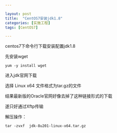 ```yaml
---

layout: post
title:  "CentOS7安装jdk1.8"
categories: [实施工程]
tags: [CentOS7]

---
```


centos7下命令行下载安装配置jdk1.8

先安装wget

`yum -y install wget`

进入jdk官网下载 

选择 Linux x64  文件格式为tar.gz的文件

结果最新版的Oracle官网好像去掉了这种链接形式的下载

遂只好通过Xftp传输

解压操作：

`tar -zvxf  jdk-8u201-linux-x64.tar.gz`


